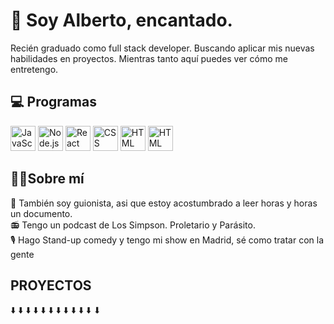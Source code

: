 <h1>👋 Soy Alberto, encantado. </h1>
Recién graduado como full stack developer. Buscando aplicar mis nuevas habilidades en proyectos. Mientras tanto aquí puedes ver cómo me entretengo.

## 💻 Programas
<p aling="center" >
  
<img src="https://github.com/user-attachments/assets/b7a2081f-b9ec-446d-b601-6a89932443ae" width="40" height="40" alt="JavaScript" />
<img src="https://github.com/user-attachments/assets/ad8ee40e-d4ce-4266-818b-ecbbea4f6777" width="40" height="40" alt="Node.js" />
<img src="https://upload.wikimedia.org/wikipedia/commons/a/a7/React-icon.svg" width="40" height="auto" alt="React" />
<img src="https://upload.wikimedia.org/wikipedia/commons/thumb/d/d5/CSS3_logo_and_wordmark.svg/1815px-CSS3_logo_and_wordmark.svg.png" width="40" height="40" alt="CSS" />
<img src="https://upload.wikimedia.org/wikipedia/commons/thumb/6/61/HTML5_logo_and_wordmark.svg/2560px-HTML5_logo_and_wordmark.svg.png" width="40" height="40" alt="HTML" />
<img src="https://w7.pngwing.com/pngs/170/924/png-transparent-microsoft-sql-server-microsoft-azure-sql-database-microsoft-text-logo-microsoft-azure-thumbnail.png" width="40" height="40" alt="HTML" />
</p>


## 👨‍💻Sobre mí 
📖 También soy guionista, asi que estoy acostumbrado a leer horas y horas un documento. <br>
📻 Tengo un podcast de Los Simpson. Proletario y Parásito. <br>
🎙 Hago Stand-up comedy y tengo mi show en Madrid, sé como tratar con la gente <br>

## PROYECTOS
⬇️ ⬇️ ⬇️ ⬇️ ⬇️ ⬇️ ⬇️ ⬇️ ⬇️ ⬇️ ⬇️ ⬇
